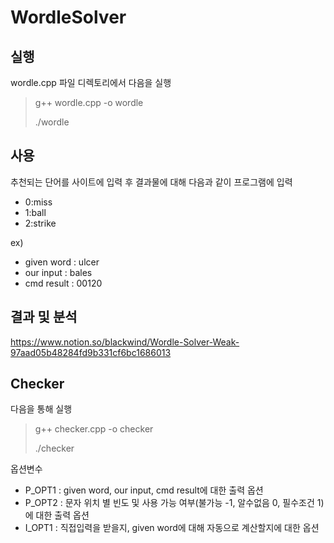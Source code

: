 # WordleSolver
## 실행
wordle.cpp 파일 디렉토리에서 다음을 실행
> g++ wordle.cpp -o wordle
> 
> ./wordle
## 사용
추천되는 단어를 사이트에 입력 후 결과물에 대해 다음과 같이 프로그램에 입력
- 0:miss
- 1:ball
- 2:strike
>
ex)
- given word : ulcer
- our input  : bales
- cmd result : 00120
## 결과 및 분석
https://www.notion.so/blackwind/Wordle-Solver-Weak-97aad05b48284fd9b331cf6bc1686013
## Checker
다음을 통해 실행
> g++ checker.cpp -o checker
> 
> ./checker
> 
옵션변수
- P_OPT1 : given word, our input, cmd result에 대한 출력 옵션
- P_OPT2 : 문자 위치 별 빈도 및 사용 가능 여부(불가능 -1, 알수없음 0, 필수조건 1)에 대한 출력 옵션
- I_OPT1 : 직접입력을 받을지, given word에 대해 자동으로 계산할지에 대한 옵션
